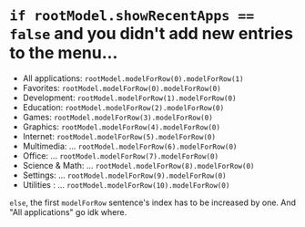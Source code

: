 # `if rootModel.showRecentApps == false` and you didn't add new entries to the menu...
* All applications:     `rootModel.modelForRow(0).modelForRow(1)`
* Favorites:            `rootModel.modelForRow(0).modelForRow(0)`
* Development:          `rootModel.modelForRow(1).modelForRow(0)`
* Education:            `rootModel.modelForRow(2).modelForRow(0)`
* Games:                `rootModel.modelForRow(3).modelForRow(0)`
* Graphics:             `rootModel.modelForRow(4).modelForRow(0)`
* Internet:             `rootModel.modelForRow(5).modelForRow(0)`
* Multimedia: ...       `rootModel.modelForRow(6).modelForRow(0)`
* Office:         ...   `rootModel.modelForRow(7).modelForRow(0)`
* Science & Math: ...   `rootModel.modelForRow(8).modelForRow(0)`
* Settings:       ...   `rootModel.modelForRow(9).modelForRow(0)`
* Utilities   :   ...   `rootModel.modelForRow(10).modelForRow(0)`

`else`, the first `modelForRow` sentence's index has to be increased by one. And "All applications" go idk where.
